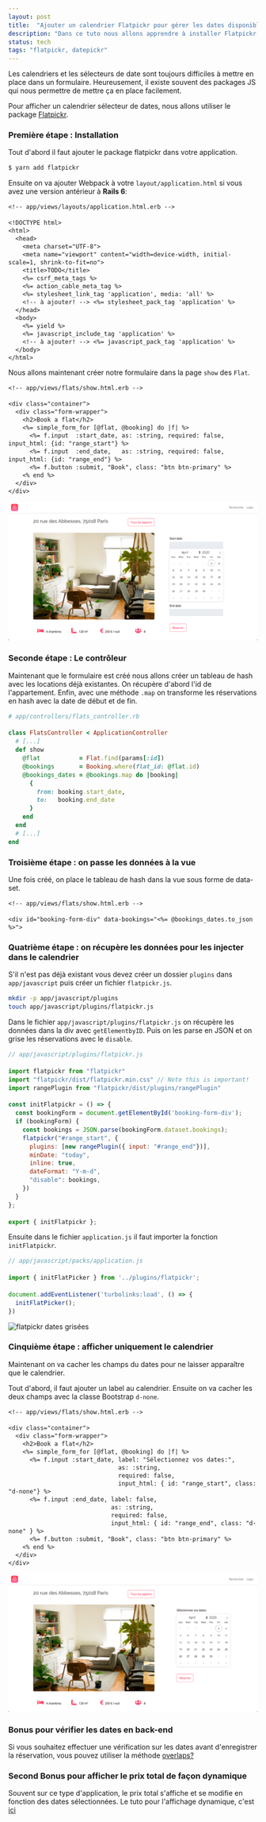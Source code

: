 ```yaml
---
layout: post
title:  "Ajouter un calendrier Flatpickr pour gérer les dates disponibles"
description: "Dans ce tuto nous allons apprendre à installer Flatpickr dans une application Rails et à gérer les dates disponibles."
status: tech
tags: "flatpickr, datepickr"
---
```


Les calendriers et les sélecteurs de date sont toujours difficiles à mettre en place dans un formulaire. Heureusement, il existe souvent des packages JS qui nous permettre de mettre ça en place facilement.

Pour afficher un calendrier sélecteur de dates, nous allons utiliser le package <a href="https://flatpickr.js.org" class= "underlined" target="_blank">Flatpickr</a>.

### Première étape : Installation

Tout d'abord il faut ajouter le package flatpickr dans votre application.

```sh
$ yarn add flatpickr
```

Ensuite on va ajouter Webpack à votre `layout/application.html` si vous avez une version antérieur à **Rails 6**:

```erb
<!-- app/views/layouts/application.html.erb -->

<!DOCTYPE html>
<html>
  <head>
    <meta charset="UTF-8">
    <meta name="viewport" content="width=device-width, initial-scale=1, shrink-to-fit=no">
    <title>TODO</title>
    <%= csrf_meta_tags %>
    <%= action_cable_meta_tag %>
    <%= stylesheet_link_tag 'application', media: 'all' %>
    <!-- à ajouter! --> <%= stylesheet_pack_tag 'application' %>
  </head>
  <body>
    <%= yield %>
    <%= javascript_include_tag 'application' %>
    <!-- à ajouter! --> <%= javascript_pack_tag 'application' %>
  </body>
</html>
```

Nous allons maintenant créer notre formulaire dans la page `show` des `Flat`.

```erb
<!-- app/views/flats/show.html.erb -->

<div class="container">
  <div class="form-wrapper">
    <h2>Book a flat</h2>
    <%= simple_form_for [@flat, @booking] do |f| %>
      <%= f.input  :start_date, as: :string, required: false, input_html: {id: "range_start"} %>
      <%= f.input  :end_date,   as: :string, required: false, input_html: {id: "range_end"} %>
      <%= f.button :submit, "Book", class: "btn btn-primary" %>
    <% end %>
  </div>
</div>
```

<img src="/images/posts/flatpickr/flatpickr-avec-input.png" class="image" alt="calendrier flatpickr">


### Seconde étape : Le contrôleur

Maintenant que le formulaire est créé nous allons créer un tableau de hash avec les locations déjà existantes. On récupère d'abord l'id de l'appartement. Enfin, avec une méthode `.map` on transforme les réservations en hash avec la date de début et de fin.


```ruby
# app/controllers/flats_controller.rb

class FlatsController < ApplicationController
  # [...]
  def show
    @flat           = Flat.find(params[:id])
    @bookings       = Booking.where(flat_id: @flat.id)
    @bookings_dates = @bookings.map do |booking|
      {
        from: booking.start_date,
        to:   booking.end_date
      }
    end
  end
  # [...]
end
```

### Troisième étape : on passe les données à la vue

Une fois créé, on place le tableau de hash dans la vue sous forme de data-set.

```erb
<!-- app/views/flats/show.html.erb -->

<div id="booking-form-div" data-bookings="<%= @bookings_dates.to_json %>">
```

### Quatrième étape : on récupère les données pour les injecter dans le calendrier

S'il n'est pas déjà existant vous devez créer un dossier `plugins` dans `app/javascript` puis créer un fichier `flatpickr.js`.

```sh
mkdir -p app/javascript/plugins
touch app/javascript/plugins/flatpickr.js
```

Dans le fichier `app/javascript/plugins/flatpickr.js` on récupère les données dans la div avec `getElementbyID`. Puis on les parse en JSON et on grise les réservations avec le `disable`.

```js
// app/javascript/plugins/flatpickr.js

import flatpickr from "flatpickr"
import "flatpickr/dist/flatpickr.min.css" // Note this is important!
import rangePlugin from "flatpickr/dist/plugins/rangePlugin"

const initFlatpickr = () => {
  const bookingForm = document.getElementById('booking-form-div');
  if (bookingForm) {
    const bookings = JSON.parse(bookingForm.dataset.bookings);
    flatpickr("#range_start", {
      plugins: [new rangePlugin({ input: "#range_end"})],
      minDate: "today",
      inline: true,
      dateFormat: "Y-m-d",
      "disable": bookings,
    })
  }
};

export { initFlatpickr };
```

Ensuite dans le fichier `application.js` il faut importer la fonction `initFlatpickr`.

```js
// app/javascript/packs/application.js

import { initFlatPicker } from '../plugins/flatpickr';

document.addEventListener('turbolinks:load', () => {
  initFlatPicker();
})
```

<img src="/images/posts/flatpickr/gif-flatpickr-disable.gif" class="image" alt="flatpickr dates grisées">


### Cinquième étape : afficher uniquement le calendrier

Maintenant on va cacher les champs du dates pour ne laisser apparaître que le calendrier.

Tout d'abord, il faut ajouter un label au calendrier. Ensuite on va cacher les deux champs avec la classe Bootstrap `d-none`.

```erb
<!-- app/views/flats/show.html.erb -->

<div class="container">
  <div class="form-wrapper">
    <h2>Book a flat</h2>
    <%= simple_form_for [@flat, @booking] do |f| %>
      <%= f.input :start_date, label: "Sélectionnez vos dates:",
                               as: :string,
                               required: false,
                               input_html: { id: "range_start", class: "d-none"} %>
      <%= f.input :end_date, label: false,
                             as: :string,
                             required: false,
                             input_html: { id: "range_end", class: "d-none" } %>
      <%= f.button :submit, "Book", class: "btn btn-primary" %>
    <% end %>
  </div>
</div>
```

<img src="/images/posts/flatpickr/flatpickr-sans-input.png" class="image" alt="calendrier flatpickr">

### Bonus pour vérifier les dates en back-end

Si vous souhaitez effectuer une vérification sur les dates avant d'enregistrer la réservation, vous pouvez utiliser la méthode <a href="https://apidock.com/rails/Range/overlaps%3F" class= "underlined" target="_blank">overlaps?</a>

### Second Bonus pour afficher le prix total de façon dynamique

Souvent sur ce type d'application, le prix total s'affiche et se modifie en fonction des dates sélectionnées. Le tuto pour l'affichage dynamique, c'est <a href="/2020/03/31/dynamic-element.html" class= "underlined">ici</a>

